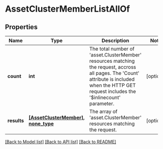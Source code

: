 # AssetClusterMemberListAllOf

## Properties
Name | Type | Description | Notes
------------ | ------------- | ------------- | -------------
**count** | **int** | The total number of &#39;asset.ClusterMember&#39; resources matching the request, accross all pages. The &#39;Count&#39; attribute is included when the HTTP GET request includes the &#39;$inlinecount&#39; parameter. | [optional] 
**results** | [**[AssetClusterMember], none_type**](AssetClusterMember.md) | The array of &#39;asset.ClusterMember&#39; resources matching the request. | [optional] 

[[Back to Model list]](../README.md#documentation-for-models) [[Back to API list]](../README.md#documentation-for-api-endpoints) [[Back to README]](../README.md)


